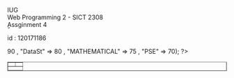 IUG  
Web Programming 2 - SICT 2308  
ِِAssginment 4   

id : 120171186

<!DOCTYPE html>
<html>
<head>
  <title></title>
</head>
<body>
  <?php
  $stdGrade = array("web1" => 90 , "DataSt" => 80 , "MATHEMATICAL" => 75 , "PSE" => 70);
  ?>
  <table border="1">
    <tbody>
      <?php
      $total = 0;
      for (reset($stdGrade); $ky=key($stdGrade) ; next($stdGrade)) {
        $total += $stdGrade[$ky];
        ?>
        <tr>
          <th><?php echo $ky?> </th>
          <td>
            <?php echo $stdGrade[$ky] ?>
          </td>
          </tr> <? } ?>
        </tbody>
        <tfoot>
          <tr>
            <th colspan="2">
              <? echo $total / 4; ?>
            </th>
          </tr>
        </tfoot>
      </table>
    </body>
    </html>
